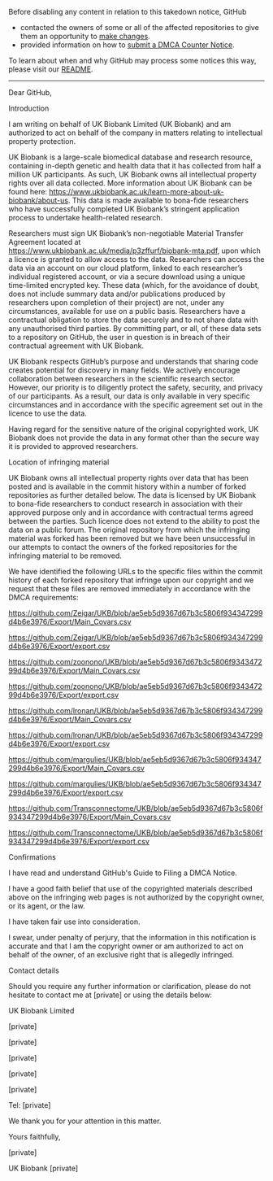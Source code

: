 Before disabling any content in relation to this takedown notice, GitHub
- contacted the owners of some or all of the affected repositories to give them an opportunity to [make changes](https://docs.github.com/en/github/site-policy/dmca-takedown-policy#a-how-does-this-actually-work).
- provided information on how to [submit a DMCA Counter Notice](https://docs.github.com/en/articles/guide-to-submitting-a-dmca-counter-notice).

To learn about when and why GitHub may process some notices this way, please visit our [README](https://github.com/github/dmca/blob/master/README.md#anatomy-of-a-takedown-notice).

---

Dear GitHub,

 

Introduction

 

I am writing on behalf of UK Biobank Limited (UK Biobank) and am authorized to act on behalf of the company in matters relating to intellectual property protection.  

 

UK Biobank is a large-scale biomedical database and research resource, containing in-depth genetic and health data that it has collected from half a million UK participants. As such, UK Biobank owns all intellectual property rights over all data collected. More information about UK Biobank can be found here: https://www.ukbiobank.ac.uk/learn-more-about-uk-biobank/about-us. This data is made available to bona-fide researchers who have successfully completed UK Biobank’s stringent application process to undertake health-related research.

 

Researchers must sign UK Biobank’s non-negotiable Material Transfer Agreement located at https://www.ukbiobank.ac.uk/media/p3zffurf/biobank-mta.pdf, upon which a licence is granted to allow access to the data. Researchers can access the data via an account on our cloud platform, linked to each researcher’s individual registered account, or via a secure download using a unique time-limited encrypted key. These data (which, for the avoidance of doubt, does not include summary data and/or publications produced by researchers upon completion of their project) are not, under any circumstances, available for use on a public basis. Researchers have a contractual obligation to store the data securely and to not share data with any unauthorised third parties. By committing part, or all, of these data sets to a repository on GitHub, the user in question is in breach of their contractual agreement with UK Biobank.

 

UK Biobank respects GitHub’s purpose and understands that sharing code creates potential for discovery in many fields. We actively encourage collaboration between researchers in the scientific research sector. However, our priority is to diligently protect the safety, security, and privacy of our participants. As a result, our data is only available in very specific circumstances and in accordance with the specific agreement set out in the licence to use the data.

 

Having regard for the sensitive nature of the original copyrighted work, UK Biobank does not provide the data in any format other than the secure way it is provided to approved researchers.

 

Location of infringing material

 

UK Biobank owns all intellectual property rights over data that has been posted and is available in the commit history within a number of forked repositories as further detailed below. The data is licensed by UK Biobank to bona-fide researchers to conduct research in association with their approved purpose only and in accordance with contractual terms agreed between the parties. Such licence does not extend to the ability to post the data on a public forum. The original repository from which the infringing material was forked has been removed but we have been unsuccessful in our attempts to contact the owners of the forked repositories for the infringing material to be removed.

 

We have identified the following URLs to the specific files within the commit history of each forked repository that infringe upon our copyright and we request that these files are removed immediately in accordance with the DMCA requirements:

 

https://github.com/Zeigar/UKB/blob/ae5eb5d9367d67b3c5806f934347299d4b6e3976/Export/Main_Covars.csv

https://github.com/Zeigar/UKB/blob/ae5eb5d9367d67b3c5806f934347299d4b6e3976/Export/export.csv

 

https://github.com/zoonono/UKB/blob/ae5eb5d9367d67b3c5806f934347299d4b6e3976/Export/Main_Covars.csv

https://github.com/zoonono/UKB/blob/ae5eb5d9367d67b3c5806f934347299d4b6e3976/Export/export.csv

 

https://github.com/lronan/UKB/blob/ae5eb5d9367d67b3c5806f934347299d4b6e3976/Export/Main_Covars.csv

https://github.com/lronan/UKB/blob/ae5eb5d9367d67b3c5806f934347299d4b6e3976/Export/export.csv

 

https://github.com/margulies/UKB/blob/ae5eb5d9367d67b3c5806f934347299d4b6e3976/Export/Main_Covars.csv

https://github.com/margulies/UKB/blob/ae5eb5d9367d67b3c5806f934347299d4b6e3976/Export/export.csv

 

https://github.com/Transconnectome/UKB/blob/ae5eb5d9367d67b3c5806f934347299d4b6e3976/Export/Main_Covars.csv

https://github.com/Transconnectome/UKB/blob/ae5eb5d9367d67b3c5806f934347299d4b6e3976/Export/export.csv

 

Confirmations

 

I have read and understand GitHub's Guide to Filing a DMCA Notice.

 

I have a good faith belief that use of the copyrighted materials described above on the infringing web pages is not authorized by the copyright owner, or its agent, or the law.

 

I have taken fair use into consideration.

 

I swear, under penalty of perjury, that the information in this notification is accurate and that I am the copyright owner or am authorized to act on behalf of the owner, of an exclusive right that is allegedly infringed.

 

Contact details

 

Should you require any further information or clarification, please do not hesitate to contact me at [private] or using the details below:

 

UK Biobank Limited

[private]

[private]

[private]

[private]

[private]

 

Tel: [private]

 

We thank you for your attention in this matter.

 

Yours faithfully,

 

[private]

UK Biobank [private]

